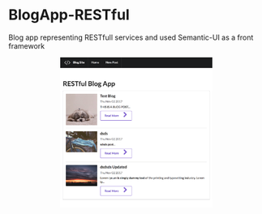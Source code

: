 # BlogApp-RESTful
Blog app representing RESTfull services and used Semantic-UI as a front framework

<p align="center">
<img src="https://raw.githubusercontent.com/hummatli/BlogApp-RESTful/master/screenshot.png" width="300px"/>
</p>
